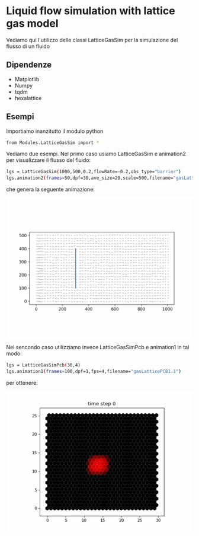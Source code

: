 # Liquid flow simulation with lattice gas model
Vediamo qui l'utilizzo delle classi LatticeGasSim per la simulazione del flusso di un fluido

## Dipendenze
* Matplotlib
* Numpy
* tqdm
* hexalattice

## Esempi
Importiamo inanzitutto il modulo python
```sh
from Modules.LatticeGasSim import *
```
Vediamo due esempi. Nel primo caso usiamo LatticeGasSim e animation2 per visualizzare il flusso del fluido:
```sh
lgs = LatticeGasSim(1000,500,0.2,flowRate=-0.2,obs_type="barrier")
lgs.animation2(frames=50,dpf=30,ave_size=20,scale=500,filename="gasLattice_barr")
```
che genera la seguente animazione:
<p align="center">
  <img width="600" src="https://github.com/oooidw/Proj_Lab_comp/blob/main/Images/gasLattice_barr.gif">
</p>
Nel sencondo caso utilizziamo invece LatticeGasSimPcb e animation1 in tal modo:

```sh
lgs = LatticeGasSimPcb(30,4)
lgs.animation1(frames=100,dpf=1,fps=4,filename="gasLatticePCB1.1")
```

per ottenere:
<p align="center">
  <img width="600" src="https://github.com/oooidw/Proj_Lab_comp/blob/main/Images/gasLatticePCB1.1.gif">
</p>
